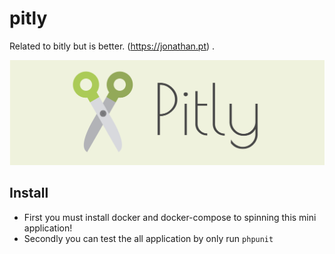 # pitly
Related to bitly but is better. (https://jonathan.pt) . 

<img src="./pitly-01.png">

## Install

 - First you must install docker and docker-compose to spinning this mini application!  
 - Secondly you can test the all application by only run `phpunit`  

